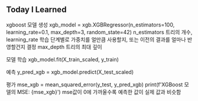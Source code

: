 ## Today I Learned
xgboost 모델 생성
xgb_model = xgb.XGBRegressor(n_estimators=100, learning_rate=0.1, max_depth=3, random_state=42)
n_estimators 트리의 개수, learning_rate 학습 단계별로 가중치를 얼만큼 사용할지, 또는 이전의 결과를 얼마나 반영할건지 결정
max_depth 트리의 최대 깊이

모델 학습
xgb_model.fit(X_train_scaled, y_train)

예측
y_pred_xgb = xgb_model.predict(X_test_scaled)

평가
mse_xgb = mean_squared_error(y_test, y_pred_xgb)
print(f'XGBoost 모델의 MSE: {mse_xgb}')
mse값이 0에 가까울수록 예측한 값이 실제 값과 비슷함